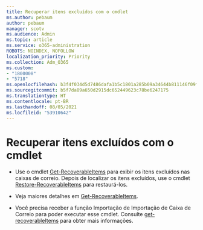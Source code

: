 ```yaml
---
title: Recuperar itens excluídos com o cmdlet
ms.author: pebaum
author: pebaum
manager: scotv
ms.audience: Admin
ms.topic: article
ms.service: o365-administration
ROBOTS: NOINDEX, NOFOLLOW
localization_priority: Priority
ms.collection: Adm_O365
ms.custom:
- "1800008"
- "5718"
ms.openlocfilehash: b3f4f034d5d7486dafa1b5c1801a285b09a34644b811146f09f454fad9647833
ms.sourcegitcommit: b5f7da89a650d2915dc652449623c78be6247175
ms.translationtype: HT
ms.contentlocale: pt-BR
ms.lasthandoff: 08/05/2021
ms.locfileid: "53910642"
---
```

# <a name="recover-deleted-items-with-cmdlet"></a>Recuperar itens excluídos com o cmdlet

- Use o cmdlet [Get-RecoverableItems](https://docs.microsoft.com/powershell/module/exchange/get-recoverableitems?view=exchange-ps) para exibir os itens excluídos nas caixas de correio. Depois de localizar os itens excluídos, use o cmdlet [Restore-RecoverableItems](https://docs.microsoft.com/powershell/module/exchange/Restore-RecoverableItems?view=exchange-ps) para restaurá-los.

- Veja maiores detalhes em [Get-RecoverableItems](https://docs.microsoft.com/powershell/module/exchange/get-recoverableitems?view=exchange-ps).

- Você precisa receber a função Importação de Importação de Caixa de Correio para poder executar esse cmdlet. Consulte [get-recoverableItems](https://docs.microsoft.com/powershell/module/exchange/get-recoverableitems?view=exchange-ps) para obter mais informações.
